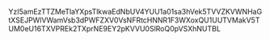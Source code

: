 YzI5amEzTTZMeTlaYXpsTlkwaEdNbUV4YUU1a01sa3hVek5TVVZKVWNHaGtXSEJPWlVWamVsb3dPWFZXV0VsNFRtcHNNR1F3WXoxQU1UUTVMakV5TUM0eU16TXVPREk2TXprNE9EY2pKVVU0SlRoQ0pVSXhNUTBL
